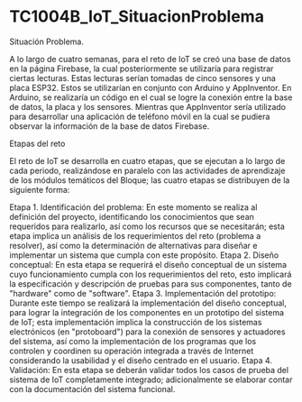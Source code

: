# TC1004B_IoT_SituacionProblema

Situación Problema.

A lo largo de cuatro semanas, para el reto de IoT se creó una base de datos en la página Firebase, la cual posteriormente se utilizaría para registrar ciertas lecturas. Estas lecturas serían tomadas de cinco sensores y una placa ESP32. Estos se utilizarían en conjunto con Arduino y AppInventor. En Arduino, se realizaría un código en el cual se logre la conexión entre la base de datos, la placa y los sensores. Mientras que AppInventor sería utilizado para desarrollar una aplicación de teléfono móvil en la cual se pudiera observar la información de la base de datos Firebase.



Etapas del reto

El reto de IoT se desarrolla en cuatro etapas, que se ejecutan a lo largo de cada periodo, realizándose en paralelo con las actividades de aprendizaje de los módulos temáticos del Bloque; las cuatro etapas se distribuyen de la siguiente forma:

Etapa 1. Identificación del problema: En este momento se realiza al definición del proyecto, identificando los conocimientos que sean requeridos para realizarlo, así como los recursos que se necesitarán; esta etapa implica un análisis de los requerimientos del reto (problema a resolver), así como la determinación de alternativas para diseñar e implementar un sistema que cumpla con este propósito.
Etapa 2. Diseño conceptual: En esta etapa se requerirá el diseño conceptual de un sistema cuyo funcionamiento cumpla con los requerimientos del reto, esto implicará la especificación y descripción de pruebas para sus componentes, tanto de "hardware" como de "software".
Etapa 3. Implementación del prototipo: Durante este tiempo se realizará la implementación del diseño conceptual, para lograr la integración de los componentes en un prototipo del sistema de IoT; esta implementación implica la construcción de los sistemas electrónicos (en "protoboard") para la conexión de sensores y actuadores del sistema, así como la implementación de los programas que los controlen y coordinen su operación integrada a través de Internet considerando la usabilidad y el diseño centrado en el usuario.
Etapa 4. Validación: En esta etapa se deberán validar todos los casos de prueba del sistema de IoT completamente integrado; adicionalmente se elaborar contar con la documentación del sistema funcional.
